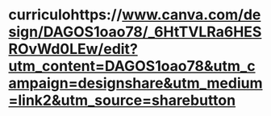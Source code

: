 # curriculohttps://www.canva.com/design/DAGOS1oao78/_6HtTVLRa6HESROvWd0LEw/edit?utm_content=DAGOS1oao78&utm_campaign=designshare&utm_medium=link2&utm_source=sharebutton
